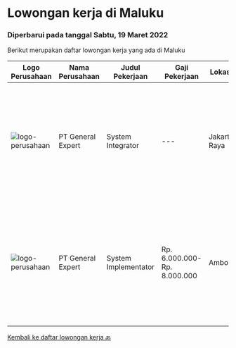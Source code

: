 
  # Lowongan kerja di Maluku

  ### Diperbarui pada tanggal Sabtu, 19 Maret 2022

  Berikut merupakan daftar lowongan kerja yang ada di Maluku

  |Logo Perusahaan | Nama Perusahaan | Judul Pekerjaan | Gaji Pekerjaan | Lokasi | Deskripsi | Tanggal diunggah | Pranala |
  | -------------- | --------------- | --------------- | --------- | --------- | -------------- | ------- | ----------- |
  |![logo-perusahaan](https://image-service-cdn.seek.com.au/9d872d41437cb2c00905ea50d4f0ae2a14017678/ee4dce1061f3f616224767ad58cb2fc751b8d2dc)|PT General Expert|System Integrator|---|Jakarta Raya|We're looking for a competent and certified system integrator to join our team. Our ideal applicant has extensive professional expertise in an...|Sabtu, 12 Maret 2022|https://www.jobstreet.co.id/id/job/system-integrator-3818657?token=0~b02cbb2b-a3f3-418f-8d93-e5b73f684765&sectionRank=1&jobId=jobstreet-id-job-3818657|
|![logo-perusahaan](https://image-service-cdn.seek.com.au/9d872d41437cb2c00905ea50d4f0ae2a14017678/ee4dce1061f3f616224767ad58cb2fc751b8d2dc)|PT General Expert|System Implementator|Rp. 6.000.000-Rp. 8.000.000|Ambon|What are the duties of the System Implementor? a system that is being built by the programmer, and as a system implementor must be able to assist the...|Sabtu, 12 Maret 2022|https://www.jobstreet.co.id/id/job/system-implementator-3818656?token=0~b02cbb2b-a3f3-418f-8d93-e5b73f684765&sectionRank=2&jobId=jobstreet-id-job-3818656|


  [Kembali ke daftar lowongan kerja 🔙](../README.md#daftar-lowongan-kerja)
  